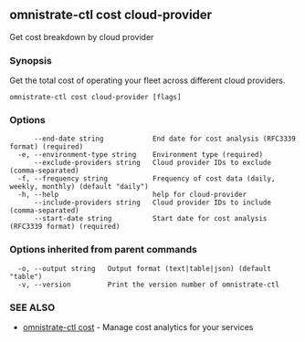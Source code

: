 ## omnistrate-ctl cost cloud-provider

Get cost breakdown by cloud provider

### Synopsis

Get the total cost of operating your fleet across different cloud providers.

```
omnistrate-ctl cost cloud-provider [flags]
```

### Options

```
      --end-date string            End date for cost analysis (RFC3339 format) (required)
  -e, --environment-type string    Environment type (required)
      --exclude-providers string   Cloud provider IDs to exclude (comma-separated)
  -f, --frequency string           Frequency of cost data (daily, weekly, monthly) (default "daily")
  -h, --help                       help for cloud-provider
      --include-providers string   Cloud provider IDs to include (comma-separated)
      --start-date string          Start date for cost analysis (RFC3339 format) (required)
```

### Options inherited from parent commands

```
  -o, --output string   Output format (text|table|json) (default "table")
  -v, --version         Print the version number of omnistrate-ctl
```

### SEE ALSO

* [omnistrate-ctl cost](omnistrate-ctl_cost.md)	 - Manage cost analytics for your services

